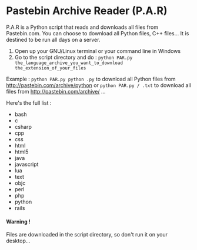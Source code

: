 Pastebin Archive Reader (P.A.R)
===

P.A.R is a Python script that reads and downloads all files from Pastebin.com. You can choose to download all Python files, C++ files... It is destined to be run all days on a server.

1) Open up your GNU/Linux terminal or your command line in Windows                                                           
2) Go to the script directory and do :
<code>python PAR.py the_language_archive_you_want_to_download the_extension_of_your_files</code>

Example : 
<code>python PAR.py python .py</code> to download all Python files from http://pastebin.com/archive/python 
or
<code>python PAR.py / .txt</code> to download all files from http://pastebin.com/archive/ ...

Here's the full list :
<ul>
<li>bash</li>
<li>c</li>
<li>csharp</li>
<li>cpp</li>
<li>css</li>
<li>html</li>
<li>html5</li>
<li>java</li>
<li>javascript</li>
<li>lua</li>
<li>text</li>
<li>objc</li>
<li>perl</li>
<li>php</li>
<li>python</li>
<li>rails</li>
</ul>

<h4>Warning !</h4> Files are downloaded in the script directory, so don't run it on your desktop...
